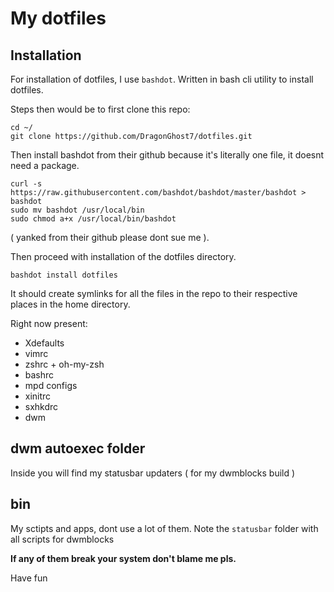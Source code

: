 # My dotfiles

## Installation

For installation of dotfiles, I use `bashdot`. Written in bash cli utility to install dotfiles.

Steps then would be to first clone this repo:

```
cd ~/
git clone https://github.com/DragonGhost7/dotfiles.git
```

Then install bashdot from their github because it's literally one file, it doesnt need a package.

```
curl -s https://raw.githubusercontent.com/bashdot/bashdot/master/bashdot > bashdot
sudo mv bashdot /usr/local/bin
sudo chmod a+x /usr/local/bin/bashdot
```
( yanked from their github please dont sue me ).

Then proceed with installation of the dotfiles directory.

```
bashdot install dotfiles
```
It should create symlinks for all the files in the repo to their respective places in the home directory.

Right now present:
- Xdefaults
- vimrc
- zshrc + oh-my-zsh
- bashrc
- mpd configs
- xinitrc
- sxhkdrc
- dwm

## dwm autoexec folder

Inside you will find my statusbar updaters ( for my dwmblocks build )

## bin

My sctipts and apps, dont use a lot of them. Note the `statusbar` folder with all scripts for dwmblocks

**If any of them break your system don't blame me pls.**

Have fun
